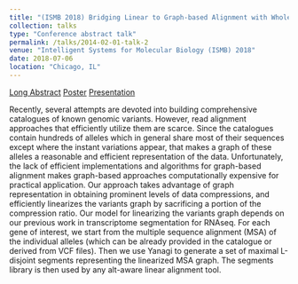 ```yaml
---
title: "(ISMB 2018) Bridging Linear to Graph-based Alignment with Whole Genome Population Reference Graphs"
collection: talks
type: "Conference abstract talk"
permalink: /talks/2014-02-01-talk-2
venue: "Intelligent Systems for Molecular Biology (ISMB) 2018"
date: 2018-07-06
location: "Chicago, IL"
---
```


[Long Abstract](/files/ISMB_long_abstract.pdf)
[Poster](/files/ISMB_poster.pdf)
[Presentation](/files/Yanagi_ISMB.pdf)

Recently, several attempts are devoted into building comprehensive catalogues of known genomic variants. However, read
alignment approaches that efficiently utilize them are scarce. Since the catalogues contain hundreds of alleles which in general
share most of their sequences except where the instant variations appear, that makes a graph of these alleles a reasonable and
efficient representation of the data. Unfortunately, the lack of efficient implementations and algorithms for graph-based
alignment makes graph-based approaches computationally expensive for practical application.
Our approach takes advantage of graph representation in obtaining prominent levels of data compressions, and efficiently
linearizes the variants graph by sacrificing a portion of the compression ratio. Our model for linearizing the variants graph depends
on our previous work in transcriptome segmentation for RNAseq. For each gene of interest, we start from the multiple sequence
alignment (MSA) of the individual alleles (which can be already provided in the catalogue or derived from VCF files). Then we use
Yanagi to generate a set of maximal L-disjoint segments representing the linearized MSA graph. The segments library
is then used by any alt-aware linear alignment tool.
